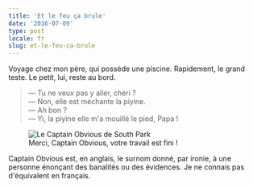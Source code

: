 ```yaml
---
title: 'Et le feu ça brule'
date: '2016-07-09'
type: post
locale: fr
slug: et-le-feu-ca-brule
---
```


Voyage chez mon père, qui possède une piscine. Rapidement, le grand teste. Le petit, lui, reste au bord.

<!-- more -->

> — Tu ne veux pas y aller, chéri ?  
> — Non, elle est méchante la piyine.  
> — Ah bon ?  
> — Yi, la piyine elle m'a mouillé le pied, Papa !

<figure>
  <img src="/assets/images/papa/2016-07-09/1.jpg" alt="Le Captain Obvious de South Park" />
  <figcaption>Merci, <span lang="en">Captain Obvious</span>, votre travail est fini !</figcaption>
</figure>

<span lang="en">Captain Obvious</span> est, en anglais, le surnom donné, par ironie, à une personne énonçant des banalités ou des évidences. Je ne connais pas d'équivalent en français.
